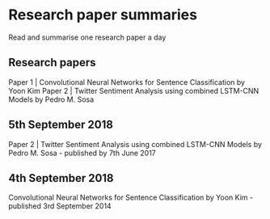 # Research paper summaries
Read and summarise one research paper a day

## Research papers
Paper 1 | Convolutional Neural Networks for Sentence Classification by Yoon Kim
Paper 2 | Twitter Sentiment Analysis using combined LSTM-CNN Models by Pedro M. Sosa

## 5th September 2018
Paper 2 | Twitter Sentiment Analysis using combined LSTM-CNN Models by Pedro M. Sosa - published by 7th June 2017

## 4th September 2018
Convolutional Neural Networks for Sentence Classification by Yoon Kim - published 3rd September 2014